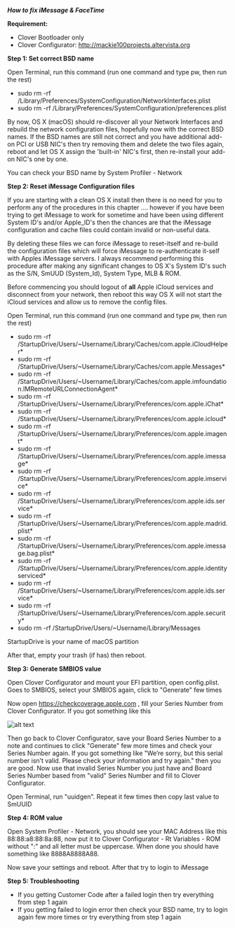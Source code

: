 ***How to fix iMessage & FaceTime***

**Requirement:**

- Clover Bootloader only
- Clover Configurator: <http://mackie100projects.altervista.org>

**Step 1: Set correct BSD name**

Open Terminal, run this command (run one command and type pw, then run the rest)

- sudo rm -rf /Library/Preferences/SystemConfiguration/NetworkInterfaces.plist
- sudo rm -rf /Library/Preferences/SystemConfiguration/preferences.plist

By now, OS X (macOS) should re-discover all your Network Interfaces and rebuild the network configuration files, hopefully now with the correct BSD names. If the BSD names are still not correct and you have additional add-on PCI or USB NIC's then try removing them and delete the two files again, reboot and let OS X assign the 'built-in' NIC's first, then re-install your add-on NIC's one by one.

You can check your BSD name by System Profiler - Network

**Step 2: Reset iMessage Configuration files**

If you are starting with a clean OS X install then there is no need for you to perform any of the procedures in this chapter .... however if you have been trying to get iMessage to work for sometime and have been using different System ID's and/or Apple_ID's then the chances are that the iMessage configuration and cache files could contain invalid or non-useful data.

By deleting these files we can force iMessage to reset-itself and re-build the configuration files which will force iMessage to re-authenticate it-self with Apples iMessage servers. I always recommend performing this procedure after making any significant changes to OS X's System ID's such as the S/N, SmUUD (System_Id), System Type, MLB & ROM.

Before commencing you should logout of **all** Apple iCloud services and disconnect from your network, then reboot this way OS X will not start the iCloud services and allow us to remove the config files.

Open Terminal, run this command (run one command and type pw, then run the rest)

- sudo rm -rf /StartupDrive/Users/~Username/Library/Caches/com.apple.iCloudHelper*
- sudo rm -rf /StartupDrive/Users/~Username/Library/Caches/com.apple.Messages*
- sudo rm -rf /StartupDrive/Users/~Username/Library/Caches/com.apple.imfoundation.IMRemoteURLConnectionAgent*
- sudo rm -rf /StartupDrive/Users/~Username/Library/Preferences/com.apple.iChat*
- sudo rm -rf /StartupDrive/Users/~Username/Library/Preferences/com.apple.icloud*
- sudo rm -rf /StartupDrive/Users/~Username/Library/Preferences/com.apple.imagent*
- sudo rm -rf /StartupDrive/Users/~Username/Library/Preferences/com.apple.imessage*
- sudo rm -rf /StartupDrive/Users/~Username/Library/Preferences/com.apple.imservice*
- sudo rm -rf /StartupDrive/Users/~Username/Library/Preferences/com.apple.ids.service*
- sudo rm -rf /StartupDrive/Users/~Username/Library/Preferences/com.apple.madrid.plist*
- sudo rm -rf /StartupDrive/Users/~Username/Library/Preferences/com.apple.imessage.bag.plist*
- sudo rm -rf /StartupDrive/Users/~Username/Library/Preferences/com.apple.identityserviced*
- sudo rm -rf /StartupDrive/Users/~Username/Library/Preferences/com.apple.ids.service*
- sudo rm -rf /StartupDrive/Users/~Username/Library/Preferences/com.apple.security*
- sudo rm -rf /StartupDrive/Users/~Username/Library/Messages

StartupDrive is your name of macOS partition

After that, empty your trash (if has) then reboot.

**Step 3: Generate SMBIOS value**

Open Clover Configurator and mount your EFI partition, open config.plist. Goes to SMBIOS, select your SMBIOS again, click to "Generate" few times

Now open <https://checkcoverage.apple.com> , fill your Series Number from Clover Configurator. If you got something like this

![alt text](https://i.imgur.com/InK7KM6.png)

Then go back to Clover Configurator, save your Board Series Number to a note and continues to click "Generate" few more times and check your Series Number again. If you got something like "We’re sorry, but this serial number isn’t valid. Please check your information and try again." then you are good. Now use that invalid Series Number you just have and Board Series Number based from "valid" Series Number and fill to Clover Configurator.

Open Terminal, run "uuidgen". Repeat it few times then copy last value to SmUUID 

**Step 4: ROM value**

Open System Profiler - Network, you should see your MAC Address like this 88:88:a8:88:8a:88, now put it to Clover Configurator - Rt Variables - ROM without ":" and all letter must be uppercase. When done you should have something like 8888A8888A88. 

Now save your settings and reboot. After that try to login to iMessage

**Step 5: Troubleshooting**

- If you getting Customer Code after a failed login then try everything from step 1 again
- If you getting failed to login error then check your BSD name, try to login again few more times or try everything from step 1 again